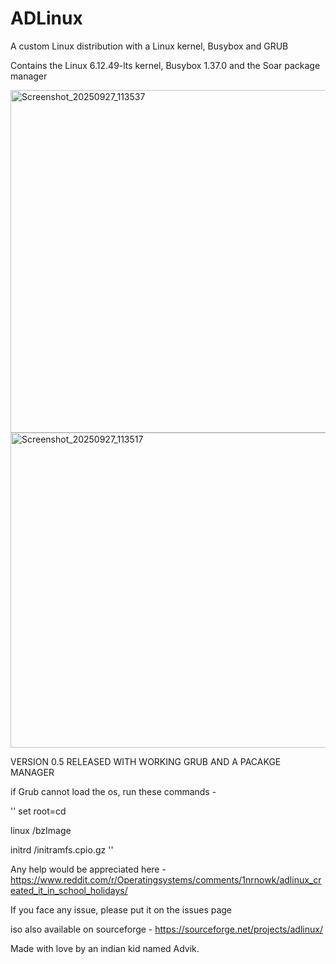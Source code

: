 # ADLinux
A custom Linux distribution with a Linux kernel, Busybox and GRUB

Contains the Linux 6.12.49-lts kernel, Busybox 1.37.0 and the Soar package manager

<img width="787" height="548" alt="Screenshot_20250927_113537" src="https://github.com/user-attachments/assets/71a48c9b-2c60-4df0-9223-91e4a95a2002" />
<img width="771" height="504" alt="Screenshot_20250927_113517" src="https://github.com/user-attachments/assets/30071187-abd4-4d4b-93e0-da2fa3c1b212" />

VERSION 0.5 RELEASED WITH
WORKING GRUB AND A PACAKGE MANAGER  

if Grub cannot load the os, run these commands - 

''
set root=cd

linux /bzImage

initrd /initramfs.cpio.gz 
''

Any help would be appreciated here - https://www.reddit.com/r/Operatingsystems/comments/1nrnowk/adlinux_created_it_in_school_holidays/

If you face any issue, please put it on the issues page

iso also available on sourceforge - https://sourceforge.net/projects/adlinux/

Made with love by an indian kid named Advik.
